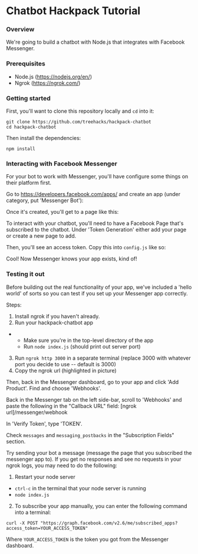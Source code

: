 # Chatbot Hackpack Tutorial

### Overview
We're going to build a chatbot with Node.js that integrates with Facebook Messenger.

### Prerequisites
- Node.js (https://nodejs.org/en/)
- Ngrok (https://ngrok.com/)

### Getting started
First, you'll want to clone this repository locally and `cd` into it:

```
git clone https://github.com/treehacks/hackpack-chatbot
cd hackpack-chatbot
```

Then install the dependencies:

```
npm install
```

### Interacting with Facebook Messenger
For your bot to work with Messenger, you'll have configure some things on their platform first.

Go to https://developers.facebook.com/apps/ and create an app (under category, put 'Messenger Bot'):

Once it's created, you'll get to a page like this:

To interact with your chatbot, you'll need to have a Facebook Page that's subscribed to the chatbot. Under 'Token Generation' either add your page or create a new page to add.

Then, you'll see an access token. Copy this into `config.js` like so:

Cool! Now Messenger knows your app exists, kind of!

### Testing it out
Before building out the real functionality of your app, we've included a 'hello world' of sorts so you can test if you set up your Messenger app correctly.

Steps:

1. Install ngrok if you haven't already.
2. Run your hackpack-chatbot app
- - Make sure you're in the top-level directory of the app
  - Run `node index.js` (should print out server port)
3. Run `ngrok http 3000` in a separate terminal (replace 3000 with whatever port you decide to use -- default is 3000)
4. Copy the ngrok url (highlighted in picture)

Then, back in the Messenger dashboard, go to your app and click 'Add Product'. Find and choose 'Webhooks'.

Back in the Messenger tab on the left side-bar, scroll to 'Webhooks' and paste the following in the "Callback URL" field: [ngrok url]/messenger/webhook

In 'Verify Token', type 'TOKEN'.

Check `messages` and `messaging_postbacks` in the "Subscription Fields" section.

Try sending your bot a message (message the page that you subscribed the messenger app to). If you get no responses and see no requests in your ngrok logs, you may need to do the following:

1. Restart your node server
  - `ctrl-c` in the terminal that your node server is running
  - `node index.js`
2. To subscribe your app manually, you can enter the following command into a terminal:
```
curl -X POST "https://graph.facebook.com/v2.6/me/subscribed_apps?access_token=YOUR_ACCESS_TOKEN"
```
Where `YOUR_ACCESS_TOKEN` is the token you got from the Messenger dashboard.
